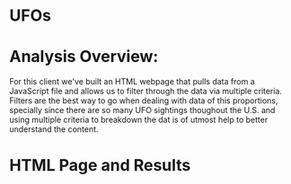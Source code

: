 # UFOs

# Analysis Overview:

For this client we've built an HTML webpage that pulls data from a JavaScript file and allows us to filter through the data via multiple criteria. Filters are the best way to go when dealing with data of this proportions, specially since there are so many UFO sightings thoughout the U.S. and using multiple criteria to breakdown the dat is of utmost help to better understand the content.

# HTML Page and Results

